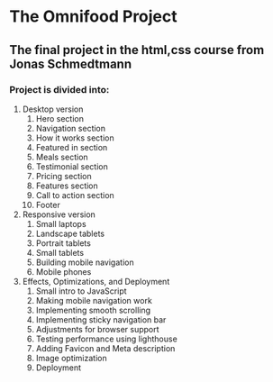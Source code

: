 # The Omnifood Project

## The final project in the html,css course from Jonas Schmedtmann

### Project is divided into:

1. Desktop version
   1. Hero section
   2. Navigation section
   3. How it works section
   4. Featured in section
   5. Meals section
   6. Testimonial section
   7. Pricing section
   8. Features section
   9. Call to action section
   10. Footer
2. Responsive version
   1. Small laptops
   2. Landscape tablets
   3. Portrait tablets
   4. Small tablets
   5. Building mobile navigation
   6. Mobile phones
3. Effects, Optimizations, and Deployment
   1. Small intro to JavaScript
   2. Making mobile navigation work
   3. Implementing smooth scrolling
   4. Implementing sticky navigation bar
   5. Adjustments for browser support
   6. Testing performance using lighthouse
   7. Adding Favicon and Meta description
   8. Image optimization
   9. Deployment
